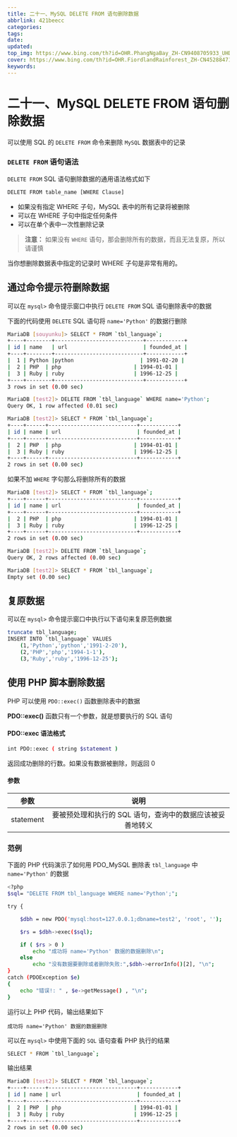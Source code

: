 ```yaml
---
title: 二十一、MySQL DELETE FROM 语句删除数据
abbrlink: 421beecc
categories: 
tags: 
date: 
updated: 
top_img: https://www.bing.com/th?id=OHR.PhangNgaBay_ZH-CN9408705933_UHD.jpg
cover: https://www.bing.com/th?id=OHR.FiordlandRainforest_ZH-CN4528847139_UHD.jpg
keywords: 
---
```

# 二十一、MySQL DELETE FROM 语句删除数据

可以使用 SQL 的 `DELETE FROM` 命令来删除 `MySQL` 数据表中的记录

### `DELETE FROM` 语句语法

`DELETE FROM` SQL 语句删除数据的通用语法格式如下

```sh
DELETE FROM table_name [WHERE Clause]
```

- 如果没有指定 WHERE 子句，MySQL 表中的所有记录将被删除
- 可以在 WHERE 子句中指定任何条件
- 可以在单个表中一次性删除记录

> **注意：** 如果没有 `WHERE` 语句，那会删除所有的数据，而且无法复原，所以请谨慎

当你想删除数据表中指定的记录时 WHERE 子句是非常有用的。

## 通过命令提示符删除数据

可以在 `mysql>` 命令提示窗口中执行 `DELETE FROM` SQL 语句删除表中的数据

下面的代码使用 `DELETE` SQL 语句将 `name='Python'` 的数据行删除

```sh
MariaDB [souyunku]> SELECT * FROM `tbl_language`;
+----+--------+----------------------------+------------+
| id | name   | url                        | founded_at |
+----+--------+----------------------------+------------+
|  1 | Python |python				      | 1991-02-20 |
|  2 | PHP  | php        				| 1994-01-01 |
|  3 | Ruby | ruby 						| 1996-12-25 |
+----+--------+----------------------------+------------+
3 rows in set (0.00 sec)

MariaDB [test2]> DELETE FROM `tbl_language` WHERE name='Python';
Query OK, 1 row affected (0.01 sec)

MariaDB [test2]> SELECT * FROM `tbl_language`;
+----+------+----------------------------+------------+
| id | name | url                        | founded_at |
+----+------+----------------------------+------------+
|  2 | PHP  | php        				| 1994-01-01 |
|  3 | Ruby | ruby 						| 1996-12-25 |
+----+------+----------------------------+------------+
2 rows in set (0.00 sec)
```

如果不加 `WHERE` 字句那么将删除所有的数据

```sh
MariaDB [test2]> SELECT * FROM `tbl_language`;
+----+------+----------------------------+------------+
| id | name | url                        | founded_at |
+----+------+----------------------------+------------+
|  2 | PHP  | php        				| 1994-01-01 |
|  3 | Ruby | ruby 						| 1996-12-25 |
+----+------+----------------------------+------------+
2 rows in set (0.00 sec)

MariaDB [test2]> DELETE FROM `tbl_language`;
Query OK, 2 rows affected (0.00 sec)

MariaDB [test2]> SELECT * FROM `tbl_language`;
Empty set (0.00 sec)
```

## 复原数据

可以在 `mysql>` 命令提示窗口中执行以下语句来复原范例数据

```sh
truncate tbl_language;
INSERT INTO `tbl_language` VALUES
    (1,'Python','python','1991-2-20'),
    (2,'PHP','php','1994-1-1'),
    (3,'Ruby','ruby','1996-12-25');
```

## 使用 PHP 脚本删除数据

PHP 可以使用 `PDO::exec()` 函数删除表中的数据

**PDO::exec()** 函数只有一个参数，就是想要执行的 SQL 语句

#### PDO::exec 语法格式

```sh
int PDO::exec ( string $statement )
```

返回成功删除的行数。如果没有数据被删除，则返回 0

#### 参数

|   参数    |                           说明                            |
| :-------: | :-------------------------------------------------------: |
| statement | 要被预处理和执行的 SQL 语句，查询中的数据应该被妥善地转义 |

### 范例

下面的 PHP 代码演示了如何用 PDO_MySQL 删除表 `tbl_language` 中 `name='Python'` 的数据

```sh
<?php 
$sql= "DELETE FROM tbl_language WHERE name='Python';";

try {

    $dbh = new PDO('mysql:host=127.0.0.1;dbname=test2', 'root', '');    

    $rs = $dbh->exec($sql);

    if ( $rs > 0 )
        echo "成功将 name='Python' 数据的数据删除\n"; 
    else 
        echo "没有数据要删除或者删除失败:",$dbh->errorInfo()[2], "\n"; 
}
catch (PDOException $e) 
{    
    echo "错误!: " , $e->getMessage() , "\n";  
}
```

运行以上 PHP 代码，输出结果如下

```
成功将 name='Python' 数据的数据删除
```

可以在 `mysql>` 中使用下面的 `SQL` 语句查看 PHP 执行的结果

```sh
SELECT * FROM `tbl_language`;
```

输出结果

```sh
MariaDB [test2]> SELECT * FROM `tbl_language`;
+----+------+----------------------------+------------+
| id | name | url                        | founded_at |
+----+------+----------------------------+------------+
|  2 | PHP  | php				        | 1994-01-01 |
|  3 | Ruby | ruby 						| 1996-12-25 |
+----+------+----------------------------+------------+
2 rows in set (0.00 sec)
```